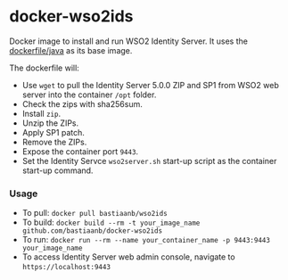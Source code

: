 docker-wso2ids
===================

Docker image to install and run WSO2 Identity Server. It uses the [dockerfile/java](https://index.docker.io/u/dockerfile/java/) as its base image.


The dockerfile will:

* Use `wget` to pull the Identity Server 5.0.0 ZIP and SP1 from WSO2 web server into the container `/opt` folder.
* Check the zips with sha256sum.
* Install `zip`.
* Unzip the ZIPs.
* Apply SP1 patch.
* Remove the ZIPs.
* Expose the container port `9443`.
* Set the Identity Servce `wso2server.sh` start-up script as the container start-up command.

### Usage
* To pull: `docker pull bastiaanb/wso2ids`
* To build: `docker build --rm -t your_image_name github.com/bastiaanb/docker-wso2ids`
* To run: `docker run --rm --name your_container_name -p 9443:9443 your_image_name`
* To access Identity Server web admin console, navigate to `https://localhost:9443`

